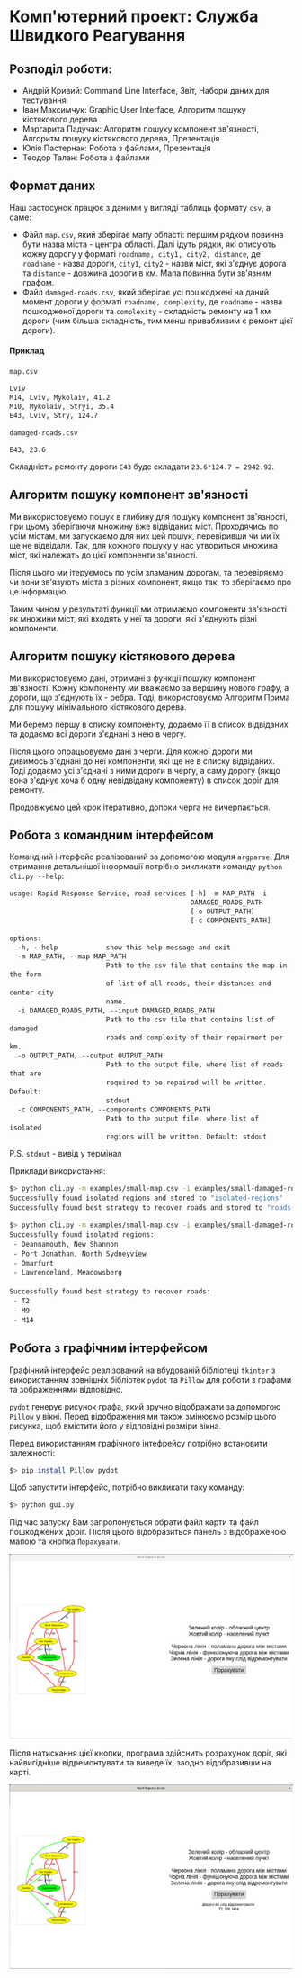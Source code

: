 
# Комп'ютерний проект: Служба Швидкого Реагування
## Розподіл роботи:
- Андрій Кривий: Command Line Interface, Звіт, Набори даних для тестування
- Іван Максимчук: Graphic User Interface, Алгоритм пошуку кістякового дерева
- Маргарита Падучак: Алгоритм пошуку компонент зв'язності, Алгоритм пошуку кістякового дерева, Презентація
- Юлія Пастернак: Робота з файлами, Презентація
- Теодор Талан: Робота з файлами
## Формат даних

Наш застосунок працює з даними у вигляді таблиць формату `csv`, а саме:

- Файл `map.csv`, який зберігає мапу області: першим рядком повинна бути назва міста - центра області. Далі ідуть рядки, які описують кожну дорогу у форматі `roadname, city1, city2, distance`, де `roadname` - назва дороги, `city1`, `city2` - назви міст, які з'єднує дорога та `distance` - довжина дороги в км. Мапа повинна бути зв'язним графом.
- Файл `damaged-roads.csv`, який зберігає усі пошкоджені на даний момент дороги у форматі `roadname, complexity`, де `roadname` - назва пошкодженої дороги та `complexity` - складність ремонту на 1 км дороги (чим більша складність, тим менш привабливим є ремонт цієї дороги).
#### Приклад
`map.csv`
```csv
Lviv
M14, Lviv, Mykolaiv, 41.2
M10, Mykolaiv, Stryi, 35.4
E43, Lviv, Stry, 124.7
```
`damaged-roads.csv`
```csv
E43, 23.6
```
Складність ремонту дороги `E43` буде складати `23.6*124.7 = 2942.92`.

## Алгоритм пошуку компонент зв'язності
Ми використовуємо пошук в глибину для пошуку компонент зв'язності, при цьому зберігаючи множину вже відвіданих міст. Проходячись по усім містам, ми запускаємо для них цей пошук, перевіривши чи ми їх ще не відвідали. Так, для кожного пошуку у нас утвориться множина міст, які належать до цієї компоненти зв'язності.

Після цього ми ітеруємось по усім зламаним дорогам, та перевіряємо чи вони зв'язують міста з різних компонент, якщо так, то зберігаємо про це інформацію.

Таким чином у результаті функції ми отримаємо компоненти зв'язності як множини міст, які входять у неї та дороги, які з'єднують різні компоненти.

## Алгоритм пошуку кістякового дерева
Ми використовуємо дані, отримані з функції пошуку компонент зв'язності. Кожну компоненту ми вважаємо за вершину нового графу, а дороги, що з'єднують їх - ребра. Тоді, використовуємо Алгоритм Прима для пошуку мінімального кістякового дерева.

Ми беремо першу в списку компоненту, додаємо її в список відвіданих та додаємо всі дороги з'єднані з нею в чергу.

Після цього опрацьовуємо дані з черги. Для кожної дороги ми дивимось з'єднані до неї компоненти, які ще не в списку відвіданих. Тоді додаємо усі з'єднані з ними дороги в чергу, а саму дорогу (якщо вона з'єднує хоча б одну невідвідану компоненту) в список доріг для ремонту.

Продовжуємо цей крок ітеративно, допоки черга не вичерпається.

## Робота з командним інтерфейсом
Командний інтерфейс реалізований за допомогою модуля `argparse`. Для отримання детальнішої інформації потрібно викликати команду `python cli.py --help`:
```
usage: Rapid Response Service, road services [-h] -m MAP_PATH -i
                                             DAMAGED_ROADS_PATH
                                             [-o OUTPUT_PATH]
                                             [-c COMPONENTS_PATH]

options:
  -h, --help            show this help message and exit
  -m MAP_PATH, --map MAP_PATH
                        Path to the csv file that contains the map in the form
                        of list of all roads, their distances and center city
                        name.
  -i DAMAGED_ROADS_PATH, --input DAMAGED_ROADS_PATH
                        Path to the csv file that contains list of damaged
                        roads and complexity of their repairment per km.
  -o OUTPUT_PATH, --output OUTPUT_PATH
                        Path to the output file, where list of roads that are
                        required to be repaired will be written. Default:
                        stdout
  -c COMPONENTS_PATH, --components COMPONENTS_PATH
                        Path to the output file, where list of isolated
                        regions will be written. Default: stdout
```
P.S. `stdout` - вивід у термінал

Приклади використання:
```bash
$> python cli.py -m examples/small-map.csv -i examples/small-damaged-roads.csv -o roads-to-recover -c isolated-regions
Successfully found isolated regions and stored to "isolated-regions"
Successfully found best strategy to recover roads and stored to "roads-to-recover"
```

```bash
$> python cli.py -m examples/small-map.csv -i examples/small-damaged-roads.csv
Successfully found isolated regions:
 - Deannamouth, New Shannon
 - Port Jonathan, North Sydneyview
 - Omarfurt
 - Lawrenceland, Meadowsberg

Successfully found best strategy to recover roads:
 - T2
 - M9
 - M14
```

## Робота з графічним інтерфейсом
Графічний інтерфейс реалізований на вбудованій бібліотеці `tkinter` з використанням зовнішніх бібліотек `pydot` та `Pillow` для роботи з графами та зображеннями відповідно.

`pydot` генерує рисунок графа, який зручно відображати за допомогою `Pillow` у вікні. Перед відображення ми також змінюємо розмір цього рисунка, щоб вмістити його у відповідні розміри вікна.

Перед використанням графічного інтефрейсу потрібно встановити залежності:
```bash
$> pip install Pillow pydot
```

Щоб запустити інтерфейс, потрібно викликати таку команду:
```bash
$> python gui.py
```

Під час запуску Вам запропонується обрати файл карти та файл пошкоджених доріг. Після цього відобразиться панель з відображеною мапою та кнопка `Порахувати`.

![Screenshot before](screenshots/input.png)

Після натискання цієї кнопки, програма здійснить розрахунок доріг, які найвигідніше відремонтувати та виведе їх, заодно відобразивши на карті.

![Screenshot after](screenshots/output.png)
